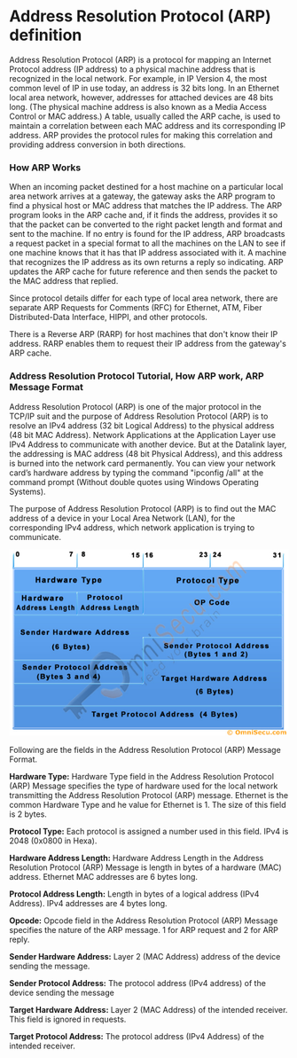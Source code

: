 # Address Resolution Protocol (ARP) definition

Address Resolution Protocol (ARP) is a protocol for mapping an Internet Protocol address (IP address) to a physical machine address that is recognized in the local network. For example, in IP Version 4, the most common level of IP in use today, an address is 32 bits long. In an Ethernet local area network, however, addresses for attached devices are 48 bits long. (The physical machine address is also known as a Media Access Control or MAC address.) A table, usually called the ARP cache, is used to maintain a correlation between each MAC address and its corresponding IP address. ARP provides the protocol rules for making this correlation and providing address conversion in both directions.

### How ARP Works

When an incoming packet destined for a host machine on a particular local area network arrives at a gateway, the gateway asks the ARP program to find a physical host or MAC address that matches the IP address. The ARP program looks in the ARP cache and, if it finds the address, provides it so that the packet can be converted to the right packet length and format and sent to the machine. If no entry is found for the IP address, ARP broadcasts a request packet in a special format to all the machines on the LAN to see if one machine knows that it has that IP address associated with it. A machine that recognizes the IP address as its own returns a reply so indicating. ARP updates the ARP cache for future reference and then sends the packet to the MAC address that replied.

Since protocol details differ for each type of local area network, there are separate ARP Requests for Comments (RFC) for Ethernet, ATM, Fiber Distributed-Data Interface, HIPPI, and other protocols.

There is a Reverse ARP (RARP) for host machines that don't know their IP address. RARP enables them to request their IP address from the gateway's ARP cache.


### Address Resolution Protocol Tutorial, How ARP work, ARP Message Format

Address Resolution Protocol (ARP) is one of the major protocol in the TCP/IP suit and the purpose of Address Resolution Protocol (ARP) is to resolve an IPv4 address (32 bit Logical Address) to the physical address (48 bit MAC Address). Network Applications at the Application Layer use IPv4 Address to communicate with another device.  But at the Datalink layer, the addressing is MAC address (48 bit Physical Address), and this address is burned into the network card permanently. You can view your network card’s hardware address by typing the command "ipconfig /all" at the command prompt (Without double quotes using Windows Operating Systems).

The purpose of Address Resolution Protocol (ARP) is to find out the MAC address of a device in your Local Area Network (LAN), for the corresponding IPv4 address, which network application is trying to communicate.

![](address-resolution-protocol-ARP-message-format.jpg)

Following are the fields in the Address Resolution Protocol (ARP) Message Format.

**Hardware Type:** Hardware Type field in the Address Resolution Protocol (ARP) Message specifies the type of hardware used for the local network transmitting the Address Resolution Protocol (ARP) message. Ethernet is the common Hardware Type and he value for Ethernet is 1. The size of this field is 2 bytes.

**Protocol Type:** Each protocol is assigned a number used in this field. IPv4 is 2048 (0x0800 in Hexa).

**Hardware Address Length:** Hardware Address Length in the Address Resolution Protocol (ARP) Message is length in bytes of a hardware (MAC) address. Ethernet MAC addresses are 6 bytes long.

**Protocol Address Length:** Length in bytes of a logical address (IPv4 Address). IPv4 addresses are 4 bytes long.

**Opcode:** Opcode field in the Address Resolution Protocol (ARP) Message specifies the nature of the ARP message. 1 for ARP request and 2 for ARP reply.

**Sender Hardware Address:** Layer 2 (MAC Address) address of the device sending the message.

**Sender Protocol Address:** The protocol address (IPv4 address) of the device sending the message

**Target Hardware Address:** Layer 2 (MAC Address) of the intended receiver. This field is ignored in requests.

**Target Protocol Address:** The protocol address (IPv4 Address) of the intended receiver.